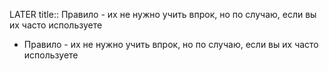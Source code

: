 LATER title:: Правило - их не нужно учить впрок, но по случаю, если вы их часто используете

- Правило - их не нужно учить впрок, но по случаю, если вы их часто используете
